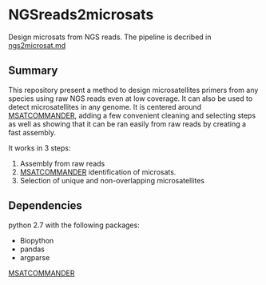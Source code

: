 # NGSreads2microsats
Design microsats from NGS reads. 
The pipeline is decribed in [ngs2microsat.md](ngs2microsat.md)


## Summary

This repository present a method to design microsatellites primers from any species using raw NGS reads even at low coverage.
It can also be used to detect microsatellites in any genome. It is centered around [MSATCOMMANDER](https://code.google.com/archive/p/msatcommander/downloads), adding a few convenient cleaning and selecting steps as well as showing that it can be ran easily from raw reads by creating a fast assembly.

It works in 3 steps:

1. Assembly from raw reads
2. [MSATCOMMANDER](https://code.google.com/archive/p/msatcommander/downloads) identification of microsats.
3. Selection of unique and non-overlapping microsatellites

## Dependencies


python 2.7 with the following packages:
* Biopython
* pandas
* argparse

[MSATCOMMANDER](https://code.google.com/archive/p/msatcommander/downloads)
